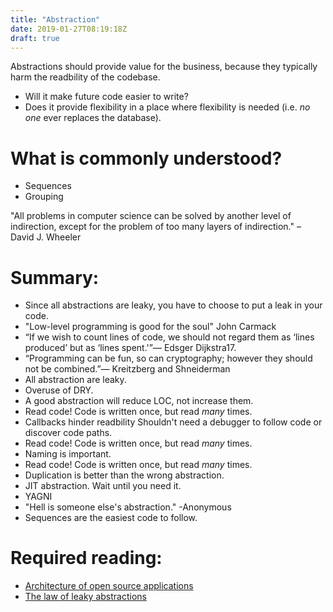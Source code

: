 ```yaml
---
title: "Abstraction"
date: 2019-01-27T08:19:18Z
draft: true
---
```



Abstractions should provide value for the business, because they typically harm the readbility of the codebase.

* Will it make future code easier to write?
* Does it provide flexibility  in a place where flexibility is needed (i.e. *no one* ever replaces the database).


# What is commonly understood?

* Sequences
* Grouping


"All problems in computer science can be solved by another level of indirection, except for the problem of too many layers of indirection." – David J. Wheeler


# Summary:

* Since all abstractions are leaky, you have to choose to put a leak in your code.
* "Low-level programming is good for the soul" John Carmack
* “If we wish to count lines of code, we should not regard them as ‘lines produced’ but as ‘lines spent.'”— Edsger Dijkstra17.
* “Programming can be fun, so can cryptography; however they should not be combined.”— Kreitzberg and Shneiderman 
* All abstraction are leaky.
* Overuse of DRY.
* A good abstraction will reduce LOC, not increase them.
* Read code! Code is written once, but read *many* times.
* Callbacks hinder readbility Shouldn't need a debugger to follow code or discover code paths.
* Read code! Code is written once, but read *many* times.
* Naming is important.
* Read code! Code is written once, but read *many* times.
* Duplication is better than the wrong abstraction.
* JIT abstraction. Wait until you need it.
* YAGNI
* "Hell is someone else's abstraction." -Anonymous
* Sequences are the easiest code to follow.


# Required reading:

* [Architecture of open source applications](http://aosabook.org/en/index.html)
* [The law of leaky abstractions](https://www.joelonsoftware.com/2002/11/11/the-law-of-leaky-abstractions/)

